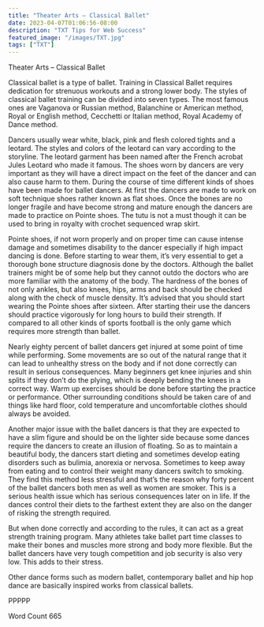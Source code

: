 ```yaml
---
title: "Theater Arts – Classical Ballet"
date: 2023-04-07T01:06:56-08:00
description: "TXT Tips for Web Success"
featured_image: "/images/TXT.jpg"
tags: ["TXT"]
---
```


Theater Arts – Classical Ballet

Classical ballet is a type of ballet. Training in Classical Ballet requires dedication for strenuous workouts and a strong lower body. The styles of classical ballet training can be divided into seven types. The most famous ones are Vaganova or Russian method, Balanchine or American method, Royal or English method, Cecchetti or Italian method, Royal Academy of Dance method.   

Dancers usually wear white, black, pink and flesh colored tights and a leotard. The styles and colors of the leotard can vary according to the storyline. The leotard garment has been named after the French acrobat Jules Leotard who made it famous. The shoes worn by dancers are very important as they will have a direct impact on the feet of the dancer and can also cause harm to them. During the course of time different kinds of shoes have been made for ballet dancers. At first the dancers are made to work on soft technique shoes rather known as flat shoes. Once the bones are no longer fragile and have become strong and mature enough the dancers are made to practice on Pointe shoes. The tutu is not a must though it can be used to bring in royalty with crochet sequenced wrap skirt.  

Pointe shoes, if not worn properly and on proper time can cause intense damage and sometimes disability to the dancer especially if high impact dancing is done. Before starting to wear them, it’s very essential to get a thorough bone structure diagnosis done by the doctors. Although the ballet trainers might be of some help but they cannot outdo the doctors who are more familiar with the anatomy of the body. The hardness of the bones of not only ankles, but also knees, hips, arms and back should be checked along with the check of muscle density. It’s advised that you should start wearing the Pointe shoes after sixteen. After starting their use the dancers should practice vigorously for long hours to build their strength. If compared to all other kinds of sports football is the only game which requires more strength than ballet.     

Nearly eighty percent of ballet dancers get injured at some point of time while performing. Some movements are so out of the natural range that it can lead to unhealthy stress on the body and if not done correctly can result in serious consequences. Many beginners get knee injuries and shin splits if they don’t do the plying, which is deeply bending the knees in a correct way. Warm up exercises should be done before starting the practice or performance. Other surrounding conditions should be taken care of and things like hard floor, cold temperature and uncomfortable clothes should always be avoided. 

Another major issue with the ballet dancers is that they are expected to have a slim figure and should be on the lighter side because some dances require the dancers to create an illusion of floating. So as to maintain a beautiful body, the dancers start dieting and sometimes develop eating disorders such as bulimia, anorexia or nervosa. Sometimes to keep away from eating and to control their weight many dancers switch to smoking. They find this method less stressful and that’s the reason why forty percent of the ballet dancers both men as well as women are smoker. This is a serious health issue which has serious consequences later on in life. If the dances control their diets to the farthest extent they are also on the danger of risking the strength required.

But when done correctly and according to the rules, it can act as a great strength training program. Many athletes take ballet part time classes to make their bones and muscles more strong and body more flexible. But the ballet dancers have very tough competition and job security is also very low. This adds to their stress. 

Other dance forms such as modern ballet, contemporary ballet and hip hop dance are basically inspired works from classical ballets. 

PPPPP

Word Count 665


